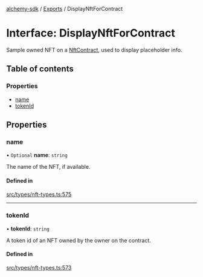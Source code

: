 [alchemy-sdk](../README.md) / [Exports](../modules.md) / DisplayNftForContract

# Interface: DisplayNftForContract

Sample owned NFT on a [NftContract](NftContract.md), used to display placeholder info.

## Table of contents

### Properties

- [name](DisplayNftForContract.md#name)
- [tokenId](DisplayNftForContract.md#tokenid)

## Properties

### name

• `Optional` **name**: `string`

The name of the NFT, if available.

#### Defined in

[src/types/nft-types.ts:575](https://github.com/alchemyplatform/alchemy-sdk-js/blob/ae0aa3f0/src/types/nft-types.ts#L575)

___

### tokenId

• **tokenId**: `string`

A token id of an NFT owned by the owner on the contract.

#### Defined in

[src/types/nft-types.ts:573](https://github.com/alchemyplatform/alchemy-sdk-js/blob/ae0aa3f0/src/types/nft-types.ts#L573)
